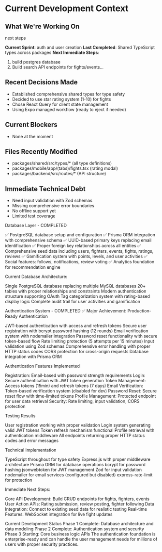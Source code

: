 # Current Development Context

## What We're Working On
next steps

**Current Sprint**: auth and user creation
**Last Completed**: Shared TypeScript types across packages
**Next Immediate Steps**:
1. build postgres database
2. Build search API endpoints for fights/events...

## Recent Decisions Made
- Established comprehensive shared types for type safety
- Decided to use star rating system (1-10) for fights
- Chose React Query for client state management
- Using Expo managed workflow (ready to eject if needed)

## Current Blockers
- None at the moment

## Files Recently Modified
- packages/shared/src/types/* (all type definitions)
- packages/mobile/app/(tabs)/fights.tsx (rating modal)
- packages/backend/src/routes/* (API structure)

## Immediate Technical Debt
- Need input validation with Zod schemas
- Missing comprehensive error boundaries
- No offline support yet
- Limited test coverage

Database Layer - COMPLETED

✅ PostgreSQL database setup and configuration
✅ Prisma ORM integration with comprehensive schema
✅ UUID-based primary keys replacing email identification
✅ Proper foreign key relationships across all entities
✅ Comprehensive seed data including users, fighters, events, fights, ratings, reviews
✅ Gamification system with points, levels, and user activities
✅ Social features: follows, notifications, review voting
✅ Analytics foundation for recommendation engine

Current Database Architecture:

Single PostgreSQL database replacing multiple MySQL databases
20+ tables with proper relationships and constraints
Modern authentication structure supporting OAuth
Tag categorization system with rating-based display logic
Complete audit trail for user activities and gamification


Authentication System - COMPLETED ✅
Major Achievement: Production-Ready Authentication

JWT-based authentication with access and refresh tokens
Secure user registration with bcrypt password hashing (12 rounds)
Email verification system with nodemailer integration
Password reset functionality with secure token-based flow
Rate limiting protection (5 attempts per 15 minutes)
Input validation using Zod schemas
Comprehensive error handling with proper HTTP status codes
CORS protection for cross-origin requests
Database integration with Prisma ORM

Authentication Features Implemented

Registration: Email-based with password strength requirements
Login: Secure authentication with JWT token generation
Token Management: Access tokens (15min) and refresh tokens (7 days)
Email Verification: Token-based verification system (disabled for dev)
Password Reset: Secure reset flow with time-limited tokens
Profile Management: Protected endpoint for user data retrieval
Security: Rate limiting, input validation, CORS protection

Testing Results

User registration working with proper validation
Login system generating valid JWT tokens
Token refresh mechanism functional
Profile retrieval with authentication middleware
All endpoints returning proper HTTP status codes and error messages

Technical Implementation

TypeScript throughout for type safety
Express.js with proper middleware architecture
Prisma ORM for database operations
bcrypt for password hashing
jsonwebtoken for JWT management
Zod for input validation
nodemailer for email services (configured but disabled)
express-rate-limit for protection

Immediate Next Steps:

Core API Development: Build CRUD endpoints for fights, fighters, events
User Action APIs: Rating submission, review posting, fighter following
Data Integration: Connect to existing seed data for realistic testing
Real-time Features: WebSocket integration for live fight updates

Current Development Status
Phase 1 Complete: Database architecture and data modeling
Phase 2 Complete: Authentication system and security
Phase 3 Starting: Core business logic APIs
The authentication foundation is enterprise-ready and can handle the user management needs for millions of users with proper security practices.